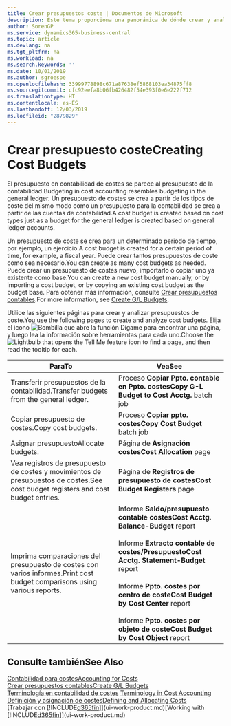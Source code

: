 ```yaml
---
title: Crear presupuestos coste | Documentos de Microsoft
description: Este tema proporciona una panorámica de dónde crear y analizar presupuestos de costes.
author: SorenGP
ms.service: dynamics365-business-central
ms.topic: article
ms.devlang: na
ms.tgt_pltfrm: na
ms.workload: na
ms.search.keywords: ''
ms.date: 10/01/2019
ms.author: sgroespe
ms.openlocfilehash: 33999778898c671a87638ef5868103ea34875ff8
ms.sourcegitcommit: cfc92eefa8b06fb426482f54e393f0e6e222f712
ms.translationtype: HT
ms.contentlocale: es-ES
ms.lasthandoff: 12/03/2019
ms.locfileid: "2879829"
---
```

# <a name="creating-cost-budgets"></a><span data-ttu-id="f6b18-103">Crear presupuesto coste</span><span class="sxs-lookup"><span data-stu-id="f6b18-103">Creating Cost Budgets</span></span>
<span data-ttu-id="f6b18-104">El presupuesto en contabilidad de costes se parece al presupuesto de la contabilidad.</span><span class="sxs-lookup"><span data-stu-id="f6b18-104">Budgeting in cost accounting resembles budgeting in the general ledger.</span></span> <span data-ttu-id="f6b18-105">Un presupuesto de costes se crea a partir de los tipos de coste del mismo modo como un presupuesto para la contabilidad se crea a partir de las cuentas de contabilidad.</span><span class="sxs-lookup"><span data-stu-id="f6b18-105">A cost budget is created based on cost types just as a budget for the general ledger is created based on general ledger accounts.</span></span>  

<span data-ttu-id="f6b18-106">Un presupuesto de coste se crea para un determinado periodo de tiempo, por ejemplo, un ejercicio.</span><span class="sxs-lookup"><span data-stu-id="f6b18-106">A cost budget is created for a certain period of time, for example, a fiscal year.</span></span> <span data-ttu-id="f6b18-107">Puede crear tantos presupuestos de coste como sea necesario.</span><span class="sxs-lookup"><span data-stu-id="f6b18-107">You can create as many cost budgets as needed.</span></span> <span data-ttu-id="f6b18-108">Puede crear un presupuesto de costes nuevo, importarlo o copiar uno ya existente como base.</span><span class="sxs-lookup"><span data-stu-id="f6b18-108">You can create a new cost budget manually, or by importing a cost budget, or by copying an existing cost budget as the budget base.</span></span> <span data-ttu-id="f6b18-109">Para obtener más información, consulte [Crear presupuestos contables](finance-how-create-budgets.md).</span><span class="sxs-lookup"><span data-stu-id="f6b18-109">For more information, see [Create G/L Budgets](finance-how-create-budgets.md).</span></span>

<span data-ttu-id="f6b18-110">Utilice las siguientes páginas para crear y analizar presupuestos de coste.</span><span class="sxs-lookup"><span data-stu-id="f6b18-110">You use the following pages to create and analyze cost budgets.</span></span> <span data-ttu-id="f6b18-111">Elija el icono ![Bombilla que abre la función Dígame](media/ui-search/search_small.png "Dígame qué desea hacer") para encontrar una página, y luego lea la información sobre herramientas para cada uno.</span><span class="sxs-lookup"><span data-stu-id="f6b18-111">Choose the ![Lightbulb that opens the Tell Me feature](media/ui-search/search_small.png "Tell me what you want to do") icon to find a page, and then read the tooltip for each.</span></span>

|<span data-ttu-id="f6b18-112">Para</span><span class="sxs-lookup"><span data-stu-id="f6b18-112">To</span></span>|<span data-ttu-id="f6b18-113">Vea</span><span class="sxs-lookup"><span data-stu-id="f6b18-113">See</span></span>|  
|--------|---------|  
|<span data-ttu-id="f6b18-114">Transferir presupuestos de la contabilidad.</span><span class="sxs-lookup"><span data-stu-id="f6b18-114">Transfer budgets from the general ledger.</span></span>|<span data-ttu-id="f6b18-115">Proceso **Copiar Ppto. contable en Ppto. costes**</span><span class="sxs-lookup"><span data-stu-id="f6b18-115">**Copy G-L Budget to Cost Acctg.** batch job</span></span>|  
|<span data-ttu-id="f6b18-116">Copiar presupuesto de costes.</span><span class="sxs-lookup"><span data-stu-id="f6b18-116">Copy cost budgets.</span></span>|<span data-ttu-id="f6b18-117">Proceso **Copiar ppto. costes**</span><span class="sxs-lookup"><span data-stu-id="f6b18-117">**Copy Cost Budget** batch job</span></span>|  
|<span data-ttu-id="f6b18-118">Asignar presupuesto</span><span class="sxs-lookup"><span data-stu-id="f6b18-118">Allocate budgets.</span></span>|<span data-ttu-id="f6b18-119">Página de **Asignación costes**</span><span class="sxs-lookup"><span data-stu-id="f6b18-119">**Cost Allocation** page</span></span>|  
|<span data-ttu-id="f6b18-120">Vea registros de presupuesto de costes y movimientos de presupuestos de costes.</span><span class="sxs-lookup"><span data-stu-id="f6b18-120">See cost budget registers and cost budget entries.</span></span>|<span data-ttu-id="f6b18-121">Página de **Registros de presupuesto de costes**</span><span class="sxs-lookup"><span data-stu-id="f6b18-121">**Cost Budget Registers** page</span></span>|  
|<span data-ttu-id="f6b18-122">Imprima comparaciones del presupuesto de costes con varios informes.</span><span class="sxs-lookup"><span data-stu-id="f6b18-122">Print cost budget comparisons using various reports.</span></span>|<span data-ttu-id="f6b18-123">Informe **Saldo/presupuesto contable costes**</span><span class="sxs-lookup"><span data-stu-id="f6b18-123">**Cost Acctg. Balance-Budget** report</span></span><br /><br /> <span data-ttu-id="f6b18-124">Informe **Extracto contable de costes/Presupuesto**</span><span class="sxs-lookup"><span data-stu-id="f6b18-124">**Cost Acctg. Statement-Budget** report</span></span><br /><br /> <span data-ttu-id="f6b18-125">Informe **Ppto. costes por centro de coste**</span><span class="sxs-lookup"><span data-stu-id="f6b18-125">**Cost Budget by Cost Center** report</span></span><br /><br /> <span data-ttu-id="f6b18-126">Informe **Ppto. costes por objeto de coste**</span><span class="sxs-lookup"><span data-stu-id="f6b18-126">**Cost Budget by Cost Object** report</span></span>|  

## <a name="see-also"></a><span data-ttu-id="f6b18-127">Consulte también</span><span class="sxs-lookup"><span data-stu-id="f6b18-127">See Also</span></span>  
[<span data-ttu-id="f6b18-128">Contabilidad para costes</span><span class="sxs-lookup"><span data-stu-id="f6b18-128">Accounting for Costs</span></span>](finance-manage-cost-accounting.md)  
[<span data-ttu-id="f6b18-129">Crear presupuestos contables</span><span class="sxs-lookup"><span data-stu-id="f6b18-129">Create G/L Budgets</span></span>](finance-how-create-budgets.md)  
<span data-ttu-id="f6b18-130">[Terminología en contabilidad de costes](finance-terminology-in-cost-accounting.md) </span><span class="sxs-lookup"><span data-stu-id="f6b18-130">[Terminology in Cost Accounting](finance-terminology-in-cost-accounting.md) </span></span>  
[<span data-ttu-id="f6b18-131">Definición y asignación de costes</span><span class="sxs-lookup"><span data-stu-id="f6b18-131">Defining and Allocating Costs</span></span>](finance-define-and-allocate-costs.md)  
<span data-ttu-id="f6b18-132">[Trabajar con [!INCLUDE[d365fin](includes/d365fin_md.md)]](ui-work-product.md)</span><span class="sxs-lookup"><span data-stu-id="f6b18-132">[Working with [!INCLUDE[d365fin](includes/d365fin_md.md)]](ui-work-product.md)</span></span>
